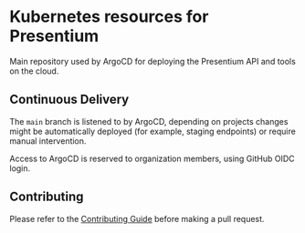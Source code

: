 # Kubernetes resources for Presentium

Main repository used by ArgoCD for deploying the Presentium API and tools on the cloud.

## Continuous Delivery

The `main` branch is listened to by ArgoCD, depending on projects changes might be
automatically deployed (for example, staging endpoints) or require manual intervention.

Access to ArgoCD is reserved to organization members, using GitHub OIDC login.

## Contributing

Please refer to the [Contributing Guide][contributing] before making a pull request.

[contributing]: https://github.com/presentium/meta/blob/main/CONTRIBUTING.md

